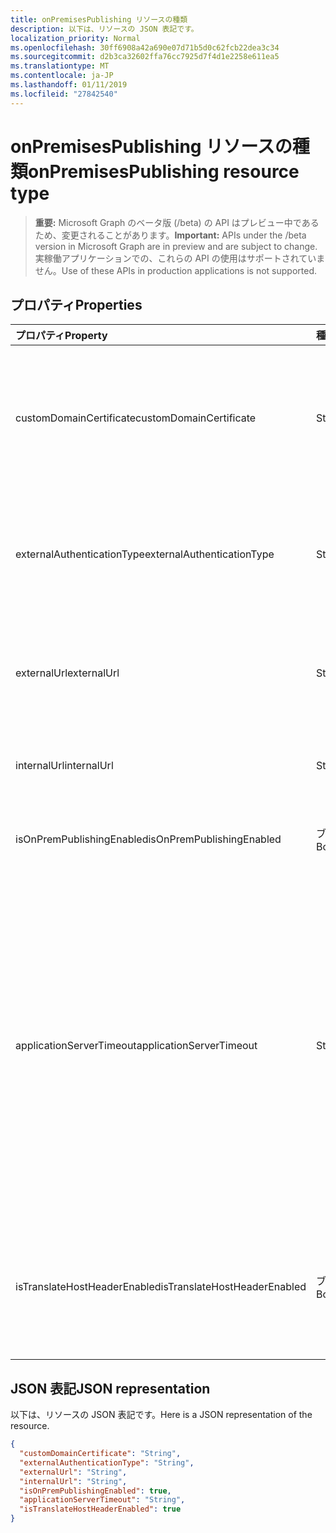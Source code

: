 ```yaml
---
title: onPremisesPublishing リソースの種類
description: 以下は、リソースの JSON 表記です。
localization_priority: Normal
ms.openlocfilehash: 30ff6908a42a690e07d71b5d0c62fcb22dea3c34
ms.sourcegitcommit: d2b3ca32602ffa76cc7925d7f4d1e2258e611ea5
ms.translationtype: MT
ms.contentlocale: ja-JP
ms.lasthandoff: 01/11/2019
ms.locfileid: "27842540"
---
```

# <a name="onpremisespublishing-resource-type"></a><span data-ttu-id="c4a65-103">onPremisesPublishing リソースの種類</span><span class="sxs-lookup"><span data-stu-id="c4a65-103">onPremisesPublishing resource type</span></span>

> <span data-ttu-id="c4a65-104">**重要:** Microsoft Graph のベータ版 (/beta) の API はプレビュー中であるため、変更されることがあります。</span><span class="sxs-lookup"><span data-stu-id="c4a65-104">**Important:** APIs under the /beta version in Microsoft Graph are in preview and are subject to change.</span></span> <span data-ttu-id="c4a65-105">実稼働アプリケーションでの、これらの API の使用はサポートされていません。</span><span class="sxs-lookup"><span data-stu-id="c4a65-105">Use of these APIs in production applications is not supported.</span></span>

## <a name="properties"></a><span data-ttu-id="c4a65-106">プロパティ</span><span class="sxs-lookup"><span data-stu-id="c4a65-106">Properties</span></span>
| <span data-ttu-id="c4a65-107">プロパティ</span><span class="sxs-lookup"><span data-stu-id="c4a65-107">Property</span></span>     | <span data-ttu-id="c4a65-108">種類</span><span class="sxs-lookup"><span data-stu-id="c4a65-108">Type</span></span>   |<span data-ttu-id="c4a65-109">説明</span><span class="sxs-lookup"><span data-stu-id="c4a65-109">Description</span></span>|
|:---------------|:--------|:----------|
|<span data-ttu-id="c4a65-110">customDomainCertificate</span><span class="sxs-lookup"><span data-stu-id="c4a65-110">customDomainCertificate</span></span>|<span data-ttu-id="c4a65-111">String</span><span class="sxs-lookup"><span data-stu-id="c4a65-111">String</span></span>|<span data-ttu-id="c4a65-112">カスタムのドメインが使用しているときに、アプリケーションに関連付けられている証明書の詳細です。</span><span class="sxs-lookup"><span data-stu-id="c4a65-112">Details of the certificate associated with the applicaiton when a custom domain is in use.</span></span> <span data-ttu-id="c4a65-113">既定のドメインを使用する場合は null にします。</span><span class="sxs-lookup"><span data-stu-id="c4a65-113">Null when using the default domain.</span></span>|
|<span data-ttu-id="c4a65-114">externalAuthenticationType</span><span class="sxs-lookup"><span data-stu-id="c4a65-114">externalAuthenticationType</span></span>|<span data-ttu-id="c4a65-115">String</span><span class="sxs-lookup"><span data-stu-id="c4a65-115">String</span></span>|<span data-ttu-id="c4a65-116">アプリケーションの使用可能な値は、事前認証の設定の詳細: `passthru`、 `aadPreAuthentication`。</span><span class="sxs-lookup"><span data-stu-id="c4a65-116">Details the pre-authentication setting for the application Possible values are: `passthru`, `aadPreAuthentication`.</span></span>|
|<span data-ttu-id="c4a65-117">externalUrl</span><span class="sxs-lookup"><span data-stu-id="c4a65-117">externalUrl</span></span>|<span data-ttu-id="c4a65-118">String</span><span class="sxs-lookup"><span data-stu-id="c4a65-118">String</span></span>|<span data-ttu-id="c4a65-119">アプリケーションの公開済みの外部 url です。</span><span class="sxs-lookup"><span data-stu-id="c4a65-119">The published external url for the application.</span></span> <span data-ttu-id="c4a65-120">例えばhttps://intranet-contoso.msappproxy.net/</span><span class="sxs-lookup"><span data-stu-id="c4a65-120">For example https://intranet-contoso.msappproxy.net/</span></span>  |
|<span data-ttu-id="c4a65-121">internalUrl</span><span class="sxs-lookup"><span data-stu-id="c4a65-121">internalUrl</span></span>|<span data-ttu-id="c4a65-122">String</span><span class="sxs-lookup"><span data-stu-id="c4a65-122">String</span></span>|<span data-ttu-id="c4a65-123">アプリケーションの内部の url です。</span><span class="sxs-lookup"><span data-stu-id="c4a65-123">The internal url of the application.</span></span> <span data-ttu-id="c4a65-124">例えばhttps://intranet/</span><span class="sxs-lookup"><span data-stu-id="c4a65-124">For example https://intranet/</span></span> |
|<span data-ttu-id="c4a65-125">isOnPremPublishingEnabled</span><span class="sxs-lookup"><span data-stu-id="c4a65-125">isOnPremPublishingEnabled</span></span>|<span data-ttu-id="c4a65-126">ブール型</span><span class="sxs-lookup"><span data-stu-id="c4a65-126">Boolean</span></span>|<span data-ttu-id="c4a65-127">アプリケーションをか現在発行されているかどうかを示します。</span><span class="sxs-lookup"><span data-stu-id="c4a65-127">Indicates if the application is currently being published or not.</span></span>|
|<span data-ttu-id="c4a65-128">applicationServerTimeout</span><span class="sxs-lookup"><span data-stu-id="c4a65-128">applicationServerTimeout</span></span>|<span data-ttu-id="c4a65-129">String</span><span class="sxs-lookup"><span data-stu-id="c4a65-129">String</span></span>|<span data-ttu-id="c4a65-130">コネクタが接続を閉じる前に、バックエンド アプリケーションからの応答を待機する期間。</span><span class="sxs-lookup"><span data-stu-id="c4a65-130">The duration the connector will wait for a response from the backend application before closing the connection.</span></span> <span data-ttu-id="c4a65-131">使用可能な値は、 `default`、 `long`。</span><span class="sxs-lookup"><span data-stu-id="c4a65-131">Possible values are `default`, `long`.</span></span> <span data-ttu-id="c4a65-132">使用`long`場合、サーバーは要求に応答するのには 60 ~ 75 秒以上です。</span><span class="sxs-lookup"><span data-stu-id="c4a65-132">Use `long` if your server takes more than 60-75 seconds to respond to requests.</span></span> <span data-ttu-id="c4a65-133">`long`アプリケーションにアクセスできないし、エラー ・ ステータスは、「バックエンド ・ タイムアウト」です。</span><span class="sxs-lookup"><span data-stu-id="c4a65-133">Also try `long` if you are unable to access the application and the error status is "Backend Timeout".</span></span>|
|<span data-ttu-id="c4a65-134">isTranslateHostHeaderEnabled</span><span class="sxs-lookup"><span data-stu-id="c4a65-134">isTranslateHostHeaderEnabled</span></span>|<span data-ttu-id="c4a65-135">ブール型</span><span class="sxs-lookup"><span data-stu-id="c4a65-135">Boolean</span></span>|<span data-ttu-id="c4a65-136">アプリケーションが応答ヘッダー内の url を変換する必要があるかどうかを示します。</span><span class="sxs-lookup"><span data-stu-id="c4a65-136">Indicates if the application should translate urls in the reponse headers.</span></span> <span data-ttu-id="c4a65-137">これには、適切なサイトの cookie の設定が含まれます。</span><span class="sxs-lookup"><span data-stu-id="c4a65-137">This includes setting the correct site for cookies.</span></span>|

## <a name="json-representation"></a><span data-ttu-id="c4a65-138">JSON 表記</span><span class="sxs-lookup"><span data-stu-id="c4a65-138">JSON representation</span></span>

<span data-ttu-id="c4a65-139">以下は、リソースの JSON 表記です。</span><span class="sxs-lookup"><span data-stu-id="c4a65-139">Here is a JSON representation of the resource.</span></span>

<!-- {
  "blockType": "resource",
  "optionalProperties": [

  ],
  "@odata.type": "microsoft.graph.onPremisesPublishing"
}-->

```json
{
  "customDomainCertificate": "String",
  "externalAuthenticationType": "String",
  "externalUrl": "String",
  "internalUrl": "String",
  "isOnPremPublishingEnabled": true,
  "applicationServerTimeout": "String",
  "isTranslateHostHeaderEnabled": true
}

```

<!-- uuid: 8fcb5dbc-d5aa-4681-8e31-b001d5168d79
2015-10-25 14:57:30 UTC -->
<!-- {
  "type": "#page.annotation",
  "description": "onPremisesPublishing resource",
  "keywords": "",
  "section": "documentation",
  "tocPath": ""
}-->
